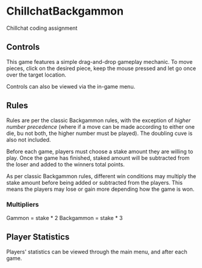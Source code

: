 # ChillchatBackgammon
 Chillchat coding assignment

## Controls

This game features a simple drag-and-drop gameplay mechanic. To move pieces, click on the desired piece, keep the mouse pressed and let go once over the target location.

Controls can also be viewed via the in-game menu.

## Rules

Rules are per the classic Backgammon rules, with the exception of *higher number precedence* (where if a move can be made according to either one die, bu not both, the higher number must be played). The doubling cuve is also not included.

Before each game, players must choose a stake amount they are willing to play. Once the game has finished, staked amount will be subtracted from the loser and added to the winners total points.

As per classic Backgammon rules, different win conditions may multiply the stake amount before being added or subtracted from the players. This means the players may lose or gain more depending how the game is won.

### Multipliers

Gammon = stake * 2
Backgammon = stake * 3

## Player Statistics

Players' statistics can be viewed through the main menu, and after each game.
